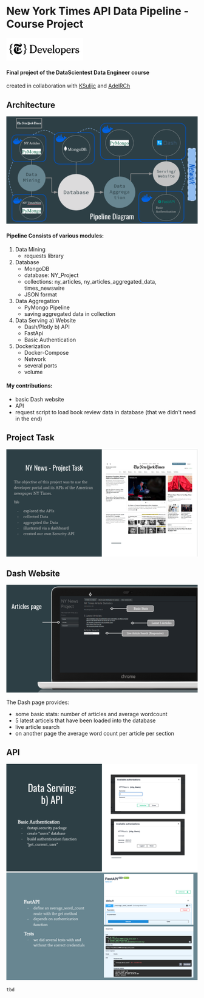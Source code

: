# New York Times API Data Pipeline - Course Project

<img src="https://github.com/Jeahy/datascientest_project_complete/blob/main/images/nyt_developers.png" align="centre">

#### Final project of the DataScientest Data Engineer course
created in collaboration with [KSuljic](https://github.com/KSuljic) and [AdelRCh](https://github.com/AdelRCh)



## Architecture 
![Pipeline Architecture](https://github.com/Jeahy/datascientest_project_complete/blob/main/images/architecture.png)

#### Pipeline Consists of various modules:

1. Data Mining
   - requests library
3. Database
   - MongoDB
   - database: NY_Project
   - collections: ny_articles, ny_articles_aggregated_data, times_newswire
   - JSON format
5. Data Aggregation
   - PyMongo Pipeline
   - saving aggregated data in collection
7. Data Serving
   a) Website
     - Dash/Plotly
   b) API
     - FastApi
     - Basic Authentication
9. Dockerization
    - Docker-Compose
    - Network
    - several ports
    - volume

#### My contributions:
- basic Dash website
- API
- request script to load book review data in database (that we didn't need in the end)



## Project Task
![Project Task](https://github.com/Jeahy/datascientest_project_complete/blob/main/images/project_task.png)



## Dash Website
![Project Task](https://github.com/Jeahy/datascientest_project_complete/blob/main/images/dash_page.png)

The Dash page provides:
- some basic stats: number of articles and average wordcount
- 5 latest articels that have been loaded into the database
- live article search
- on another page the average word count per article per section



## API
![Project Task](https://github.com/Jeahy/datascientest_project_complete/blob/main/images/api1.png)
![Project Task](https://github.com/Jeahy/datascientest_project_complete/blob/main/images/api2.png)


```
tbd
```

